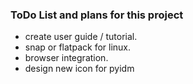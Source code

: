 ### ToDo List and plans for this project

- create user guide / tutorial.
- snap or flatpack for linux.
- browser integration.
- design new icon for pyidm
